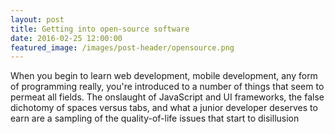 ```yaml
---
layout: post
title: Getting into open-source software
date: 2016-02-25 12:00:00
featured_image: /images/post-header/opensource.png
---
```


When you begin to learn web development, mobile development, any form of programming really, you're introduced to a number of things that seem to permeat all fields. The onslaught of JavaScript and UI frameworks, the false dichotomy of spaces versus tabs, and what a junior developer deserves to earn are a sampling of the quality-of-life issues that start to disillusion 